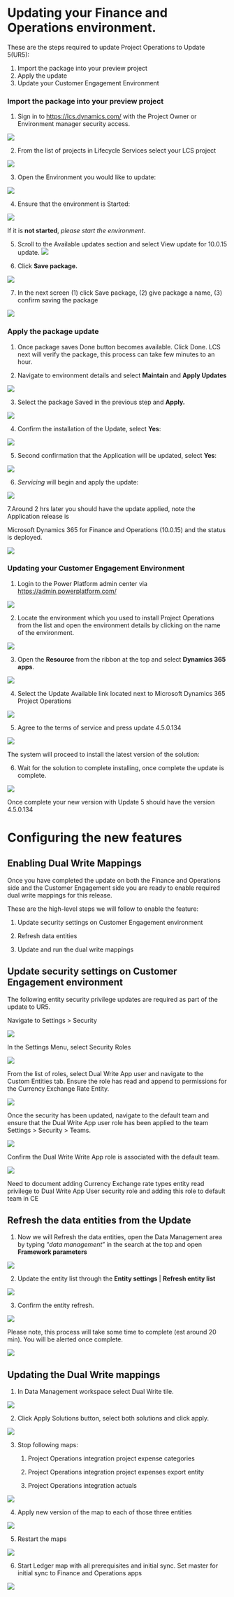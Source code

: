 Updating your Finance and Operations environment.
=================================================

These are the steps required to update Project Operations to
Update 5(UR5):
1. Import the package into your preview project
2. Apply the update
3. Update your Customer Engagement Environment

### Import the package into your preview project


1. Sign in to <https://lcs.dynamics.com/> with the Project Owner or Environment
manager security access.

![](media/Picture1.png)

2. From the list of projects in Lifecycle Services select your LCS project

![](media/Picture2.png)

3. Open the Environment you would like to update:

![](media/Picture3.png)

4. Ensure that the environment is Started:

![](media/Picture4.png)

If it is **not started**, *please start the environment*.

5. Scroll to the Available updates section and select View update for 10.0.15
update.
![](media/Picture5.png)

6. Click **Save package.**

![](media/Picture6.png)

7. In the next screen (1) click Save package, (2) give package a name, (3)
confirm saving the package

![](media/Picture7.png)

### Apply the package update
1. Once package saves Done button becomes available. Click Done. LCS next will
verify the package, this process can take few minutes to an hour.

2. Navigate to environment details and select **Maintain** and **Apply Updates**

![](media/Picture8.png)

3. Select the package Saved in the previous step and **Apply.**

![](media/Picture9.png)

4. Confirm the installation of the Update, select **Yes**:

![](media/Picture10.png)

5. Second confirmation that the Application will be updated, select **Yes**:

![](media/Picture11.png)

6. *Servicing* will begin and apply the update:

![](media/Picture12.png)

7.Around 2 hrs later you should have the update applied, note the Application
release is

Microsoft Dynamics 365 for Finance and Operations (10.0.15) and the status is
deployed.

![](media/Picture13.png)

### Updating your Customer Engagement Environment

1. Login to the Power Platform admin center via
<https://admin.powerplatform.com/>

![](media/Picture15.png)

2. Locate the environment which you used to install Project Operations from the
list and open the environment details by clicking on the name of the
environment.

![](media/Picture16.png)

3. Open the **Resource** from the ribbon at the top and select **Dynamics 365
apps**.

![](media/Picture17.png)

4. Select the Update Available link located next to Microsoft Dynamics 365
Project Operations

![](media/Picture18.png)

5. Agree to the terms of service and press update 4.5.0.134

![](media/Picture19.png)

The system will proceed to install the latest version of the solution:

6. Wait for the solution to complete installing, once complete the update is
complete.

![](media/Picture20.png)

Once complete your new version with Update 5 should have the version
4.5.0.134

Configuring the new features
============================

Enabling Dual Write Mappings
----------------------------

Once you have completed the update on both the Finance and Operations side and
the Customer Engagement side you are ready to enable required dual write
mappings for this release.

These are the high-level steps we will follow to enable the feature:

1.  Update security settings on Customer Engagement environment

2.  Refresh data entities

3.  Update and run the dual write mappings

Update security settings on Customer Engagement environment
-----------------------------------------------------------

The following entity security privilege updates are required as part of the
update to UR5.

Navigate to Settings \> Security

![](media/Picture21.png)

In the Settings Menu, select Security Roles

![](media/Picture22.png)

From the list of roles, select Dual Write App user and navigate to the Custom
Entities tab. Ensure the role has read and append to permissions for the
Currency Exchange Rate Entity.

![](media/Picture23.png)

Once the security has been updated, navigate to the default team and ensure that
the Dual Write App user role has been applied to the team Settings \> Security
\> Teams.

![](media/Picture24.png)

Confirm the Dual Write Write App role is associated with the default team.

![](media/Picture25.png)

Need to document adding Currency Exchange rate types entity read privilege to
Dual Write App User security role and adding this role to default team in CE

Refresh the data entities from the Update
-----------------------------------------

1. Now we will Refresh the data entities, open the Data Management area by
typing “*data management*” in the search at the top and open **Framework
parameters**

![](media/Picture26.png)

2. Update the entity list through the **Entity settings** \| **Refresh entity
list**

![](media/Picture27.png)

3. Confirm the entity refresh.

![](media/Picture28.png)

Please note, this process will take some time to
complete (est around 20 min). You will be alerted once complete.

![](media/Picture29.png)

Updating the Dual Write mappings
--------------------------------

1.  In Data Management workspace select Dual Write tile.

![](media/DW1.png)

2.  Click Apply Solutions button, select both solutions and click apply.

![](media/DW2.png)

3.  Stop following maps:

    1.  Project Operations integration project expense categories

    2.  Project Operations integration project expenses export entity

    3.  Project Operations integration actuals

 ![](media/DW3.png)

4.  Apply new version of the map to each of those three entities
 
 ![](media/DW4.png)

5.  Restart the maps
 
 ![](media/DW5.png)

6.  Start Ledger map with all prerequisites and initial sync. Set master for
    initial sync to Finance and Operations apps
 
 ![](media/DW6.png)

